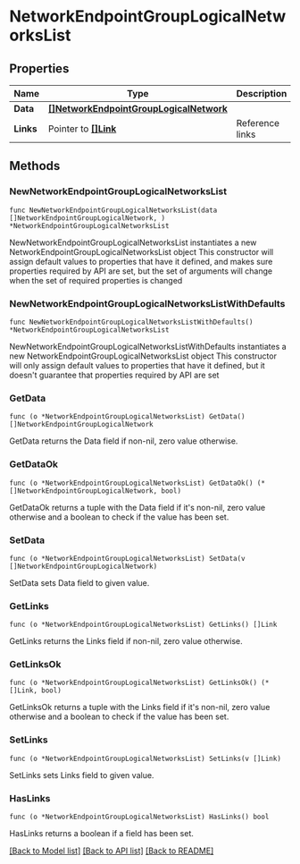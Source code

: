 # NetworkEndpointGroupLogicalNetworksList

## Properties

Name | Type | Description | Notes
------------ | ------------- | ------------- | -------------
**Data** | [**[]NetworkEndpointGroupLogicalNetwork**](NetworkEndpointGroupLogicalNetwork.md) |  | 
**Links** | Pointer to [**[]Link**](Link.md) | Reference links | [optional] 

## Methods

### NewNetworkEndpointGroupLogicalNetworksList

`func NewNetworkEndpointGroupLogicalNetworksList(data []NetworkEndpointGroupLogicalNetwork, ) *NetworkEndpointGroupLogicalNetworksList`

NewNetworkEndpointGroupLogicalNetworksList instantiates a new NetworkEndpointGroupLogicalNetworksList object
This constructor will assign default values to properties that have it defined,
and makes sure properties required by API are set, but the set of arguments
will change when the set of required properties is changed

### NewNetworkEndpointGroupLogicalNetworksListWithDefaults

`func NewNetworkEndpointGroupLogicalNetworksListWithDefaults() *NetworkEndpointGroupLogicalNetworksList`

NewNetworkEndpointGroupLogicalNetworksListWithDefaults instantiates a new NetworkEndpointGroupLogicalNetworksList object
This constructor will only assign default values to properties that have it defined,
but it doesn't guarantee that properties required by API are set

### GetData

`func (o *NetworkEndpointGroupLogicalNetworksList) GetData() []NetworkEndpointGroupLogicalNetwork`

GetData returns the Data field if non-nil, zero value otherwise.

### GetDataOk

`func (o *NetworkEndpointGroupLogicalNetworksList) GetDataOk() (*[]NetworkEndpointGroupLogicalNetwork, bool)`

GetDataOk returns a tuple with the Data field if it's non-nil, zero value otherwise
and a boolean to check if the value has been set.

### SetData

`func (o *NetworkEndpointGroupLogicalNetworksList) SetData(v []NetworkEndpointGroupLogicalNetwork)`

SetData sets Data field to given value.


### GetLinks

`func (o *NetworkEndpointGroupLogicalNetworksList) GetLinks() []Link`

GetLinks returns the Links field if non-nil, zero value otherwise.

### GetLinksOk

`func (o *NetworkEndpointGroupLogicalNetworksList) GetLinksOk() (*[]Link, bool)`

GetLinksOk returns a tuple with the Links field if it's non-nil, zero value otherwise
and a boolean to check if the value has been set.

### SetLinks

`func (o *NetworkEndpointGroupLogicalNetworksList) SetLinks(v []Link)`

SetLinks sets Links field to given value.

### HasLinks

`func (o *NetworkEndpointGroupLogicalNetworksList) HasLinks() bool`

HasLinks returns a boolean if a field has been set.


[[Back to Model list]](../README.md#documentation-for-models) [[Back to API list]](../README.md#documentation-for-api-endpoints) [[Back to README]](../README.md)


